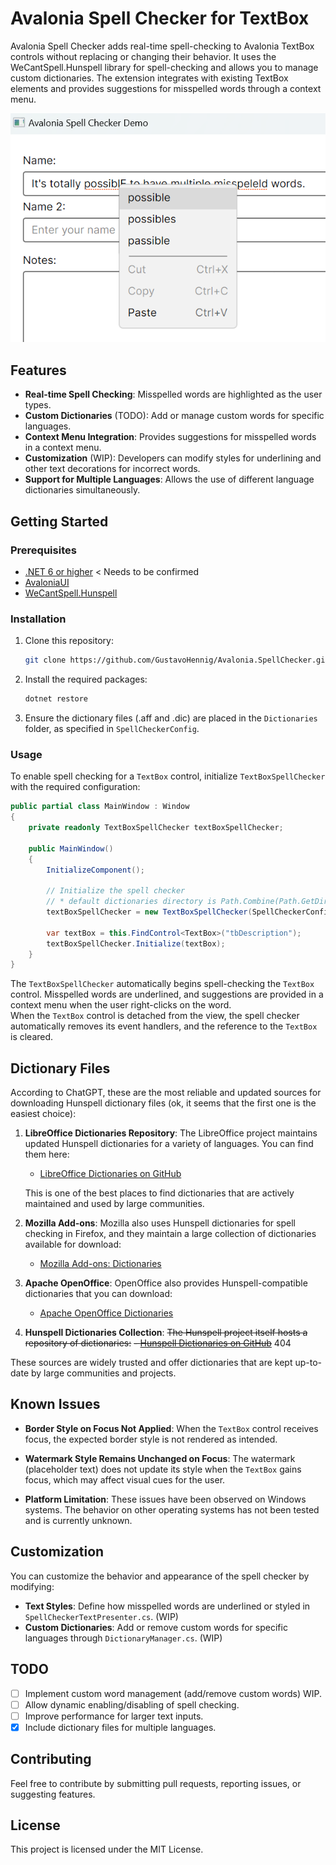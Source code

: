 


# Avalonia Spell Checker for TextBox


Avalonia Spell Checker adds real-time spell-checking to Avalonia TextBox controls without replacing or changing their behavior. It uses the WeCantSpell.Hunspell library for spell-checking and allows you to manage custom dictionaries. The extension integrates with existing TextBox elements and provides suggestions for misspelled words through a context menu.


![Demonstration screenshot](demo-screenshot1.png)

## Features

- **Real-time Spell Checking**: Misspelled words are highlighted as the user types.
- **Custom Dictionaries** (TODO): Add or manage custom words for specific languages. 
- **Context Menu Integration**: Provides suggestions for misspelled words in a context menu.
- **Customization** (WIP): Developers can modify styles for underlining and other text decorations for incorrect words.
- **Support for Multiple Languages**: Allows the use of different language dictionaries simultaneously.


## Getting Started

### Prerequisites

- [.NET 6 or higher](https://dotnet.microsoft.com/download) < Needs to be confirmed
- [AvaloniaUI](https://avaloniaui.net/)
- [WeCantSpell.Hunspell](https://github.com/WeCantSpell/Hunspell)

### Installation

1. Clone this repository:
   ```bash
   git clone https://github.com/GustavoHennig/Avalonia.SpellChecker.git
   ```

2. Install the required packages:
   ```bash
   dotnet restore
   ```

3. Ensure the dictionary files (.aff and .dic) are placed in the `Dictionaries` folder, as specified in `SpellCheckerConfig`.

### Usage

To enable spell checking for a `TextBox` control, initialize `TextBoxSpellChecker` with the required configuration:


```csharp
public partial class MainWindow : Window
{
    private readonly TextBoxSpellChecker textBoxSpellChecker;

    public MainWindow()
    {
        InitializeComponent();

		// Initialize the spell checker
		// * default dictionaries directory is Path.Combine(Path.GetDirectoryName(Assembly.GetExecutingAssembly().Location), "Dictionaries"))
		textBoxSpellChecker = new TextBoxSpellChecker(SpellCheckerConfig.Create("pt_BR", "en_GB"));

        var textBox = this.FindControl<TextBox>("tbDescription");
        textBoxSpellChecker.Initialize(textBox);
	}
}
```

The `TextBoxSpellChecker` automatically begins spell-checking the `TextBox` control. Misspelled words are underlined, and suggestions are provided in a context menu when the user right-clicks on the word.   
When the `TextBox` control is detached from the view, the spell checker automatically removes its event handlers, and the reference to the `TextBox` is cleared.


## Dictionary Files


According to ChatGPT, these are the most reliable and updated sources for downloading Hunspell dictionary files (ok, it seems that the first one is the easiest choice):


1. **LibreOffice Dictionaries Repository**:
   The LibreOffice project maintains updated Hunspell dictionaries for a variety of languages. You can find them here:
   - [LibreOffice Dictionaries on GitHub](https://github.com/LibreOffice/dictionaries)
   
   This is one of the best places to find dictionaries that are actively maintained and used by large communities.

2. **Mozilla Add-ons**:
   Mozilla also uses Hunspell dictionaries for spell checking in Firefox, and they maintain a large collection of dictionaries available for download:
   - [Mozilla Add-ons: Dictionaries](https://addons.mozilla.org/en-US/firefox/language-tools/)

3. **Apache OpenOffice**:
   OpenOffice also provides Hunspell-compatible dictionaries that you can download:
   - [Apache OpenOffice Dictionaries](https://extensions.openoffice.org/en/search?f%5B0%5D=field_project_tags%3A157)

4. **Hunspell Dictionaries Collection**:
   ~~The Hunspell project itself hosts a repository of dictionaries:~~
   ~~- [Hunspell Dictionaries on GitHub](https://github.com/hunspell/hunspell/tree/master/dictionaries)~~ 404

These sources are widely trusted and offer dictionaries that are kept up-to-date by large communities and projects.



## Known Issues

- **Border Style on Focus Not Applied**: When the `TextBox` control receives focus, the expected border style is not rendered as intended.

- **Watermark Style Remains Unchanged on Focus**: The watermark (placeholder text) does not update its style when the `TextBox` gains focus, which may affect visual cues for the user.

- **Platform Limitation**: These issues have been observed on Windows systems. The behavior on other operating systems has not been tested and is currently unknown.



## Customization

You can customize the behavior and appearance of the spell checker by modifying:

- **Text Styles**: Define how misspelled words are underlined or styled in `SpellCheckerTextPresenter.cs`. (WIP)
- **Custom Dictionaries**: Add or remove custom words for specific languages through `DictionaryManager.cs`. (WIP)

## TODO

- [ ] Implement custom word management (add/remove custom words) WIP.
- [ ] Allow dynamic enabling/disabling of spell checking.
- [ ] Improve performance for larger text inputs.
- [X] Include dictionary files for multiple languages.

## Contributing

Feel free to contribute by submitting pull requests, reporting issues, or suggesting features.

## License

This project is licensed under the MIT License.
